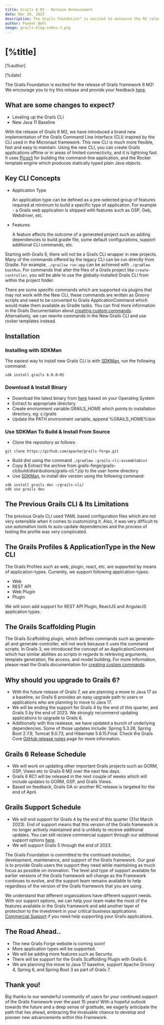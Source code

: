 ```yaml
---
title: Grails 6 M2 - Release Annoucement
date: Mar 29, 2023
description: The Grails Foundation™ is excited to announce the M2 release of Grails framework 6!
author: Puneet Behl
image: grails-blog-index-3.png
---
```


# [%title]

[%author]

[%date]

The Grails Foundation is excited for the release of Grails framework 6 M2! We encourage you to try this release and provide your feedback [here](https://github.com/apache/grails-core/issues).

## What are some changes to expect?

- Leveling up the Grails CLI
- New Java 11 Baseline

With the release of Grails 6 M2, we have introduced a brand new implementation of the Grails Command Line Interface (CLI) inspired by the CLI used in the Micronaut framework. This new CLI is much more flexible, fast and easy to maintain. Using the new CLI, you can create Grails applications offline or in areas of limited connectivity, and it is lightning fast. It uses [Picocli](https://picocli.info/) for building the command-line application, and the Rocker template engine which produces statically typed plain Java objects. 

## Key CLI Concepts

- Application Type

  An application type can be defined as a pre-selected group of features required at minimum to build a specific type of application. For example - a Grails web application is shipped with features such as GSP, Geb, Webdriver, etc.

- Features

  A feature affects the outcome of a generated project such as adding dependencies to build.gradle file, some default configurations, support additional CLI commands, etc. 

Starting with Grails 6, there will not be a Grails CLI wrapper in new projects.  Many of the commands offered by the legacy CLI can be run directly from Gradle.  For example, `./grailsw run-app` can be achieved with `./gradlew bootRun`.  For commands that alter the files of a Grails project like `create-controller`, you will be able to use the globally-installed Grails CLI from within the project folder.  

There are some specific commands which are supported via plugins that may not work with the New CLI, these commands are written as Groovy scripts and need to be converted to Grails ApplicationCommand which would make them available as Gradle tasks. You can find more information in the Grails Documentation about [creating custom commands](https://grails.apache.org/docs/latest/guide/commandLine.html#creatingCustomCommands). Alternatively, we can rewrite commands in the New Grails CLI and use rocker templates instead.

## Installation

### Installing with SDKMan

The easiest way to install new Grails CLI is with [SDKMan](https://sdkman.io), run the following command:

```
sdk install grails 6.0.0-M2
```

### Download & Install Binary

- Download the latest binary from [here](https://github.com/apache/grails-forge/releases/tag/v6.0.0-M2) based on your Operating System
- Extract to appropriate directory
- Create environment variable GRAILS_HOME which points to installation directory, eg: c:/grails
- Update the PATH environment variable, append %GRAILS_HOME%\bin

### Use SDKMan To Build & Install From Source 

- Clone the repository as follows:
```
git clone https://github.com/apache/grails-forge.git
```
- Build dist using the command `./gradlew :grails-cli:assembleDist`
- Copy & Extract the archive from grails-forge/grails-cli/build/distributions/grails-cli.*.zip to the user home directory
- Use [SDKMan](https://sdkman.io/), to install dev version using the following command:
```
sdk install grails dev ~/grails-cli/
sdk use grails dev
```

## The Previous Grails CLI & Its Limitations

The previous Grails CLI used YAML based configuration files which are not very extensible when it comes to customizing it. Also, it was very difficult to use automation tools to auto-update dependencies and the process of testing the profile was very complicated.

## The Grails Profiles & ApplicationType in the New CLI 

The Grails Profiles such as web, plugin, react, etc. are supported by means of application-types. Currently, we support following application-types:
- Web
- REST API
- Web Plugin
- Plugin

We will soon add support for REST API Plugin, ReactJS and AngularJS application types.

## The Grails Scaffolding Plugin

The Grails Scaffolding plugin, which defines commands such as generate-all and generate-controller, will not work because it uses the command scripts. In Grails 3, we introduced the concept of an ApplicationCommand which has similar abilities as scripts in regards to retrieving arguments, template generation, file access, and model building. For more information, please read the Grails documentation for [creating custom commands](https://grails.apache.org/docs/latest/guide/commandLine.html#creatingCustomCommands).

## Why should you upgrade to Grails 6?

- With the future release of Grails 7, we are planning a move to Java 17 as a baseline, so Grails 6 provides an easy upgrade path to users or applications who are planning to move to Java 17.
- We will be ending the support for Grails 4 by the end of this quarter, and Grails 5 by the end of 2023. We strongly recommend updating applications to upgrade to Grails 6. 
- Additionally with this realease, we have updated a bunch of underlying dependencies. Some of those updates include: Spring 5.3.26, Spring Boot 2.7.9, Tomcat 9.0.73, and Hibernate 5.6.15.Final. Check the Grails Core [GitHub release notes](https://github.com/apache/grails-core/releases/v6.0.0-M2/) page for more information.

## Grails 6 Release Schedule

- We will work on updating other important Grails projects such as GORM, GSP, Views etc to Grails 6 M2 over the next few days.
- Grails 6 RC1 will be released in the next couple of weeks which will include updates to GORM, GSP, and Grails Views. 
- Based on feedback, Grails GA or another RC release is targeted for the end of April.

## Grails Support Schedule

- We will end support for Grails 4 by the end of this quarter (31st March 2023).
End of support means that this version of the Grails framework is no longer actively maintained and is unlikely to receive additional updates. You can still recieve commercial support through our additional support options [here](/support.html).
- We will support Grails 5 through the end of 2023.

The Grails Foundation is committed to the continued evolution, development, maintenance, and support of the Grails framework. Our goal is to provide Grails users the support they need while maintaining as much focus as possible on innovation. The level and type of support available for earlier versions of the Grails framework will change as the Framework continues to evolve, and the support team remains available to help regardless of the version of the Grails framework that you are using. 

We understand that different organizations have different support needs. With our support options, we can help your team make the most of the features available in the Grails framework and add another layer of protection to the investment in your critical business applications. [Commercial Support](/support.html) if you need help supporting your Grails applications.

## The Road Ahead..

- The new Grails Forge website is coming soon!
- More application types will be supported.
- We will be adding more features such as Security.
- There will be support for the Grails Scaffolding Plugin with Grails 6.
- We are planning the move to Java 17 baseline, support Apache Groovy 4, Spring 6, and Spring Boot 3 as part of Grails 7. 

## Thank you!
Big thanks to our wonderful community of users for your continued support of the Grails framework over the past 15 years!
With a hopeful outlook towards the future and a deep sense of gratitude, we eagerly anticipate the path that lies ahead, embracing the invaluable chance to develop and pioneer new advancements within this Framework.
